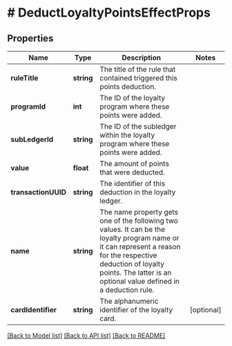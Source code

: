 # # DeductLoyaltyPointsEffectProps

## Properties

Name | Type | Description | Notes
------------ | ------------- | ------------- | -------------
**ruleTitle** | **string** | The title of the rule that contained triggered this points deduction. | 
**programId** | **int** | The ID of the loyalty program where these points were added. | 
**subLedgerId** | **string** | The ID of the subledger within the loyalty program where these points were added. | 
**value** | **float** | The amount of points that were deducted. | 
**transactionUUID** | **string** | The identifier of this deduction in the loyalty ledger. | 
**name** | **string** | The name property gets one of the following two values. It can be the loyalty program name or it can represent a reason for the respective deduction of loyalty points. The latter is an optional value defined in a deduction rule. | 
**cardIdentifier** | **string** | The alphanumeric identifier of the loyalty card. | [optional] 

[[Back to Model list]](../../README.md#documentation-for-models) [[Back to API list]](../../README.md#documentation-for-api-endpoints) [[Back to README]](../../README.md)


